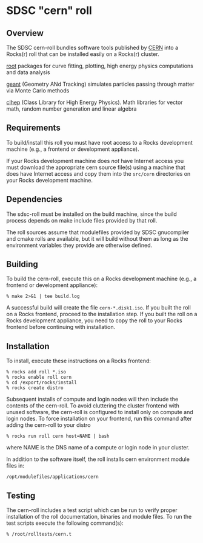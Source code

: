 # SDSC "cern" roll

## Overview

The SDSC cern-roll bundles software tools published by [CERN](http://www.cern.ch) into a Rocks(r) roll that can be installed easily on a Rocks(r) cluster.

<a href='http://root.cern.ch'>root</a> packages for curve fitting, plotting,
high energy physics computations and data analysis

<a href='http://geant.web.cern.ch'>geant</a> (Geometry ANd Tracking) simulates
particles passing through matter via Monte Carlo methods

<a href='http://http://proj-clhep.web.cern.ch'>clhep</a> (Class Library for
High Energy Physics). Math libraries for vector math, random number generation
and linear algebra


## Requirements

To build/install this roll you must have root access to a Rocks development
machine (e.g., a frontend or development appliance).

If your Rocks development machine does *not* have Internet access you must
download the appropriate cern source file(s) using a machine that does have
Internet access and copy them into the `src/cern` directories on your Rocks
development machine.


## Dependencies

The sdsc-roll must be installed on the build machine, since the build process
depends on make include files provided by that roll.

The roll sources assume that modulefiles provided by SDSC gnucompiler and cmake
rolls are available, but it will build without them as long as the environment
variables they provide are otherwise defined.


## Building

To build the cern-roll, execute this on a Rocks development
machine (e.g., a frontend or development appliance):

```shell
% make 2>&1 | tee build.log
```

A successful build will create the file `cern-*.disk1.iso`.  If you built the
roll on a Rocks frontend, proceed to the installation step. If you built the
roll on a Rocks development appliance, you need to copy the roll to your Rocks
frontend before continuing with installation.


## Installation

To install, execute these instructions on a Rocks frontend:

```shell
% rocks add roll *.iso
% rocks enable roll cern
% cd /export/rocks/install
% rocks create distro
```

Subsequent installs of compute and login nodes will then include the contents
of the cern-roll.  To avoid cluttering the cluster frontend with unused
software, the cern-roll is configured to install only on compute and
login nodes. To force installation on your frontend, run this command after
adding the cern-roll to your distro

```shell
% rocks run roll cern host=NAME | bash
```

where NAME is the DNS name of a compute or login node in your cluster.

In addition to the software itself, the roll installs cern environment module
files in:

```shell
/opt/modulefiles/applications/cern
```

## Testing

The cern-roll includes a test script which can be run to verify proper
installation of the roll documentation, binaries and module files. To run
the test scripts execute the following command(s):

```shell
% /root/rolltests/cern.t 
```
